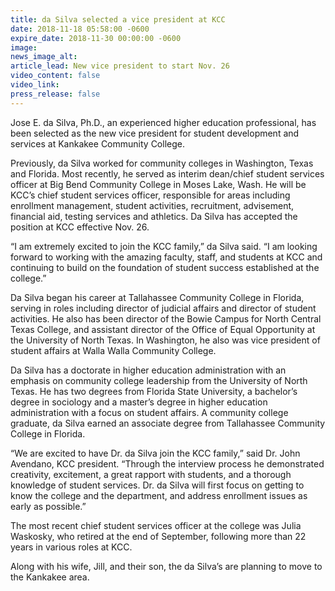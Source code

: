 ```yaml
---
title: da Silva selected a vice president at KCC
date: 2018-11-18 05:58:00 -0600
expire_date: 2018-11-30 00:00:00 -0600
image:
news_image_alt:
article_lead: New vice president to start Nov. 26
video_content: false
video_link:
press_release: false
---
```


Jose E. da Silva, Ph.D., an experienced higher education professional, has been selected as the new vice president for student development and services at Kankakee Community College.

Previously, da Silva worked for community colleges in Washington, Texas and Florida. Most recently, he served as interim dean/chief student services officer at Big Bend Community College in Moses Lake, Wash. He will be KCC’s chief student services officer, responsible for areas including enrollment management, student activities, recruitment, advisement, financial aid, testing services and athletics. Da Silva has accepted the position at KCC effective Nov. 26.

“I am extremely excited to join the KCC family,” da Silva said. “I am looking forward to working with the amazing faculty, staff, and students at KCC and continuing to build on the foundation of student success established at the college.”

Da Silva began his career at Tallahassee Community College in Florida, serving in roles including director of judicial affairs and director of student activities. He also has been director of the Bowie Campus for North Central Texas College, and assistant director of the Office of Equal Opportunity at the University of North Texas. In Washington, he also was vice president of student affairs at Walla Walla Community College.

Da Silva has a doctorate in higher education administration with an emphasis on community college leadership from the University of North Texas. He has two degrees from Florida State University, a bachelor’s degree in sociology and a master’s degree in higher education administration with a focus on student affairs. A community college graduate, da Silva earned an associate degree from Tallahassee Community College in Florida.

“We are excited to have Dr. da Silva join the KCC family,” said Dr. John Avendano, KCC president. “Through the interview process he demonstrated creativity, excitement, a great rapport with students, and a thorough knowledge of student services. Dr. da Silva will first focus on getting to know the college and the department, and address enrollment issues as early as possible.”

The most recent chief student services officer at the college was Julia Waskosky, who retired at the end of September, following more than 22 years in various roles at KCC.

Along with his wife, Jill, and their son, the da Silva’s are planning to move to the Kankakee area.